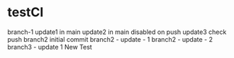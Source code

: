 # testCI
branch-1
update1 in main
update2 in main disabled on push
update3 check push
branch2 initial commit
branch2 - update - 1
branch2 - update - 2
branch3 - update 1
New Test
